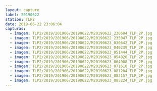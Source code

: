 ```yaml
---
layout: capture
label: 20190622
station: TLP2
date: 2019-06-22 23:06:04
capturas:
  - imagem: TLP2/2019/201906/20190622/M20190622_230604_TLP_2P.jpg
  - imagem: TLP2/2019/201906/20190622/M20190622_235047_TLP_2P.jpg
  - imagem: TLP2/2019/201906/20190622/M20190623_030642_TLP_2P.jpg
  - imagem: TLP2/2019/201906/20190622/M20190623_040239_TLP_2P.jpg
  - imagem: TLP2/2019/201906/20190622/M20190623_051444_TLP_2P.jpg
  - imagem: TLP2/2019/201906/20190622/M20190623_054820_TLP_2P.jpg
  - imagem: TLP2/2019/201906/20190622/M20190623_064908_TLP_2P.jpg
  - imagem: TLP2/2019/201906/20190622/M20190623_071610_TLP_2P.jpg
  - imagem: TLP2/2019/201906/20190622/M20190623_081204_TLP_2P.jpg
  - imagem: TLP2/2019/201906/20190622/M20190623_082157_TLP_2P.jpg
  - imagem: TLP2/2019/201906/20190622/M20190623_085224_TLP_2P.jpg
---
```

